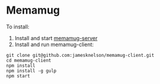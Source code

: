 # Memamug

To install:

1. Install and start [memamug-server](https://github.com/jamesknelson/memamug-server)
2. Install and run memamug-client:

```
git clone git@github.com:jamesknelson/memamug-client.git
cd memamug-client
npm install
npm install -g gulp
npm start
```
